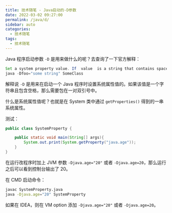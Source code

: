 ```yaml
---
title: 技术随笔 - Java启动的-D参数
date: 2022-03-02 09:27:00
permalink: /java/d/
sidebar: auto
categories: 
  - 技术随笔
tags: 
  - 技术随笔
---
```




Java 程序启动参数 `-D` 是用来做什么的呢？去查询了一下官方解释：

```java
Set a system property value. If  value  is a string that contains spaces, you must enclose the string in double quotes:
java -Dfoo="some string" SomeClass
```

解释说 `-D` 是用来在启动一个 Java 程序时设置系统属性值的。如果该值是一个字符串且包含空格，那么需要包在一对双引号中。

什么是系统属性值呢？也就是在 System 类中通过 `getProperties()` 得到的一串系统属性。

测试：

```java
public class SystemProperty {

    public static void main(String[] args){
        System.out.print(System.getProperty("java.age"));
    }
}
```

在运行改程序时加上 JVM 参数 `-Djava.age="20"` 或者 `-Djava.age=20`，那么运行之后可以看到控制台输出了 20。

在 CMD 启动命令：

```sh
javac SystemProperty.java
java -Djava.age="20" SystemProperty
```

如果在 IDEA，则在 VM option 添加 `-Djava.age="20"` 或者 `-Djava.age=20`。
